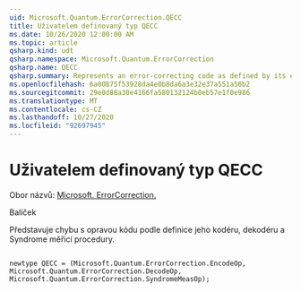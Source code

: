 ```yaml
---
uid: Microsoft.Quantum.ErrorCorrection.QECC
title: Uživatelem definovaný typ QECC
ms.date: 10/26/2020 12:00:00 AM
ms.topic: article
qsharp.kind: udt
qsharp.namespace: Microsoft.Quantum.ErrorCorrection
qsharp.name: QECC
qsharp.summary: Represents an error-correcting code as defined by its encoder, decoder, and syndrome measurement procedure.
ms.openlocfilehash: 6a00875f53928da4e0b8da6a3e32e37a551a56b2
ms.sourcegitcommit: 29e0d88a30e4166fa580132124b0eb57e1f0e986
ms.translationtype: MT
ms.contentlocale: cs-CZ
ms.lasthandoff: 10/27/2020
ms.locfileid: "92697945"
---
```

# <a name="qecc-user-defined-type"></a>Uživatelem definovaný typ QECC

Obor názvů: [Microsoft. ErrorCorrection.](xref:Microsoft.Quantum.ErrorCorrection)

Balíček [](https://nuget.org/packages/)


Představuje chybu s opravou kódu podle definice jeho kodéru, dekodéru a Syndrome měřicí procedury.

```qsharp

newtype QECC = (Microsoft.Quantum.ErrorCorrection.EncodeOp, Microsoft.Quantum.ErrorCorrection.DecodeOp, Microsoft.Quantum.ErrorCorrection.SyndromeMeasOp);
```

